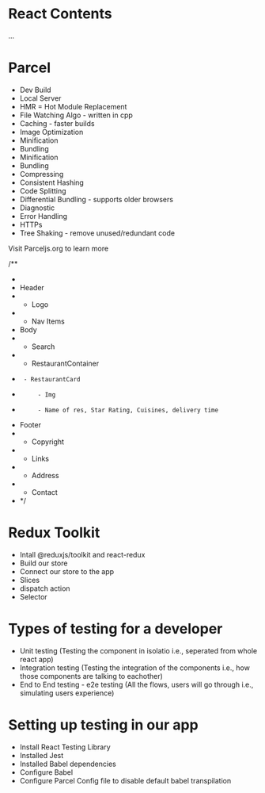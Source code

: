 # React Contents

...

# Parcel

- Dev Build
- Local Server
- HMR = Hot Module Replacement
- File Watching Algo - written in cpp
- Caching - faster builds
- Image Optimization
- Minification
- Bundling
- Minification
- Bundling
- Compressing
- Consistent Hashing
- Code Splitting
- Differential Bundling - supports older browsers
- Diagnostic
- Error Handling
- HTTPs
- Tree Shaking - remove unused/redundant code

Visit Parceljs.org to learn more

/\*\*

-
- Header
- - Logo
- - Nav Items
- Body
- - Search
- - RestaurantContainer
-      - RestaurantCard
-          - Img
-          - Name of res, Star Rating, Cuisines, delivery time
- Footer
- - Copyright
- - Links
- - Address
- - Contact
- \*/

# Redux Toolkit

- Intall @reduxjs/toolkit and react-redux
- Build our store
- Connect our store to the app
- Slices
- dispatch action
- Selector

# Types of testing for a developer

- Unit testing (Testing the component in isolatio i.e., seperated from whole react app)
- Integration testing (Testing the integration of the components i.e., how those components are talking to eachother)
- End to End testing - e2e testing (All the flows, users will go through i.e., simulating users experience)

# Setting up testing in our app

- Install React Testing Library
- Installed Jest
- Installed Babel dependencies
- Configure Babel
- Configure Parcel Config file to disable default babel transpilation
